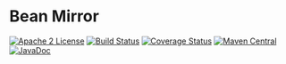 Bean Mirror
=========

[![Apache 2 License](https://img.shields.io/badge/license-Apache%202-green.svg)](http://www.apache.org/licenses/LICENSE-2.0)
[![Build Status](https://travis-ci.org/Elopteryx/bean-mirror.svg?branch=master)](https://travis-ci.org/Elopteryx/bean-mirror)
[![Coverage Status](https://coveralls.io/repos/github/Elopteryx/bean-mirror/badge.svg?branch=master)](https://coveralls.io/github/Elopteryx/bean-mirror?branch=master)
[![Maven Central](https://maven-badges.herokuapp.com/maven-central/com.github.elopteryx/bean-mirror/badge.svg)](https://maven-badges.herokuapp.com/maven-central/com.github.elopteryx/bean-mirror)
[![JavaDoc](https://img.shields.io/badge/javadoc-n/a-brightgreen.svg)](http://www.javadoc.io/doc/com.github.elopteryx/bean-mirror)

